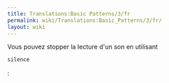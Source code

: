 ```yaml
---
title: Translations:Basic Patterns/3/fr
permalink: wiki/Translations:Basic_Patterns/3/fr/
layout: wiki
---
```


Vous pouvez stopper la lecture d'un son en utilisant

``` Haskell
silence
```

:
